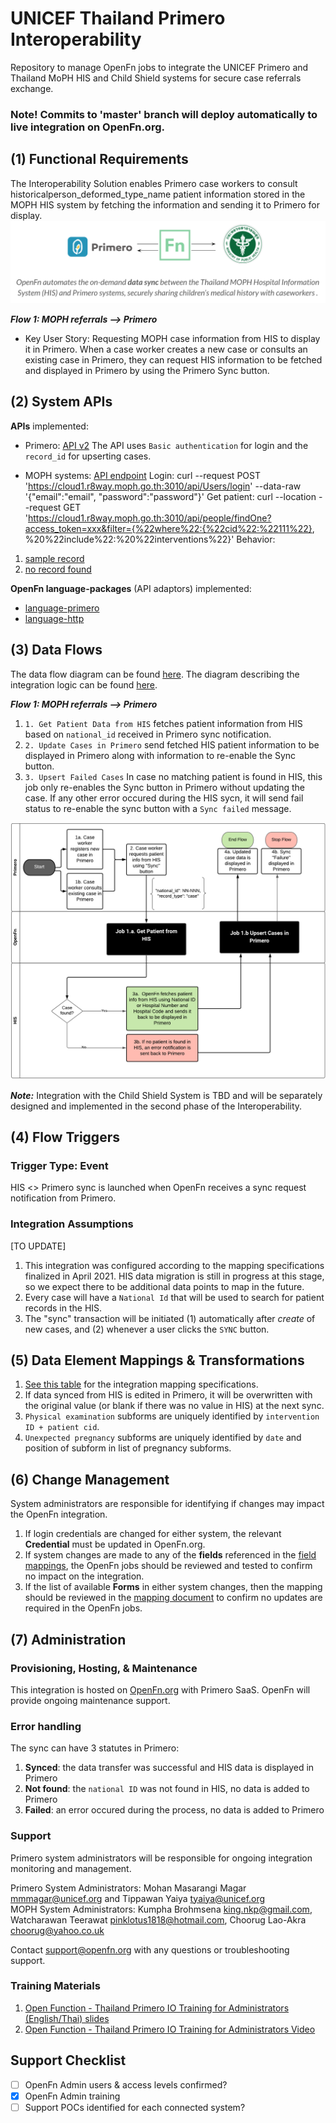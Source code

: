 # UNICEF Thailand Primero Interoperability
Repository to manage OpenFn jobs to integrate the UNICEF Primero and Thailand MoPH HIS and Child Shield systems for secure case referrals exchange.

### Note! Commits to 'master' branch will deploy automatically to live integration on OpenFn.org. 

## (1) Functional Requirements
The Interoperability Solution enables Primero case workers to consult historicalperson_deformed_type_name patient information stored in the MOPH HIS system by fetching the information and sending it to Primero for display.
![Solution](./solution-overview.png)

_**Flow 1: MOPH referrals --> Primero**_
* Key User Story: Requesting MOPH case information from HIS to display it in Primero. When a case worker creates a new case or consults an existing case in Primero, they can request HIS information to be fetched and displayed in Primero by using the Primero Sync button.

## (2) System APIs
**APIs** implemented:
* Primero: [API v2](https://github.com/primeroIMS/primero/blob/development_v2/app/controllers/api/README.md)
The API uses `Basic authentication` for login and the `record_id` for upserting cases.

* MOPH systems: [API endpoint](https://cloud1.r8way.moph.go.th:3010/api)
Login: curl --request POST 'https://cloud1.r8way.moph.go.th:3010/api/Users/login' --data-raw '{"email":"email", "password":"password"}'
Get patient: curl --location --request GET 'https://cloud1.r8way.moph.go.th:3010/api/people/findOne?access_token=xxx&filter={%22where%22:{%22cid%22:%22111%22}, %20%22include%22:%20%22interventions%22}'
Behavior: 
1. [sample record](https://github.com/OpenFn/primero-thailand/blob/master/sampleData/state_HISpersonEndpoint14April.json)
2. [no record found](https://github.com/OpenFn/primero-thailand/blob/master/sampleData/state_HISpersonEndpointNotFound.json)

**OpenFn language-packages** (API adaptors) implemented: 
* [language-primero](https://github.com/OpenFn/language-primero)
* [language-http](https://github.com/OpenFn/language-http)

## (3) Data Flows
The data flow diagram can be found [here](https://lucid.app/lucidchart/invitations/accept/inv_9f5bf24a-7c45-40b0-8718-42913469fa4b). The diagram describing the integration logic can be found [here](https://lucid.app/lucidchart/fa23aa85-eee5-4172-b735-1b25cac8fbf5/edit?page=d.QBHCVmT4rm#).

_**Flow 1: MOPH referrals --> Primero**_
1. `1. Get Patient Data from HIS` fetches patient information from HIS based on `national_id` received in Primero sync notification.
2. `2. Update Cases in Primero` send fetched HIS patient information to be displayed in Primero along with information to re-enable the Sync button.
3. `3. Upsert Failed Cases` In case no matching patient is found in HIS, this job only re-enables the Sync button in Primero without updating the case. If any other error occured during the HIS sycn, it will send fail status to re-enable the sync button with a `Sync failed` message.

![Integration Flow](./primero-his-integration-flow-phase1.png)

_**Note:**_ Integration with the Child Shield System is TBD and will be separately designed and implemented in the second phase of the Interoperability.

## (4) Flow Triggers
### Trigger Type: Event

HIS <> Primero sync is launched when OpenFn receives a sync request notification from Primero.

### Integration Assumptions 
[TO UPDATE]
1. This integration was configured according to the mapping specifications finalized in April 2021. HIS data migration is still in progress at this stage, so we expect there to be additional data points to map in the future. 
2. Every case will have a `National Id` that will be used to search for patient records in the HIS. 
3. The "sync" transaction will be initiated (1) automatically after _create_ of new cases, and (2) whenever a user clicks the `SYNC` button. 
<!--1. **Data Sharing**: ... 
2. **Unique Identifiers**: `national_id` for identifying patients in HIS, `record_id` for identifying Primero cases.
3. **Services**: ...
4. **Primero Case Owner Assignment**: ... -->

## (5) Data Element Mappings & Transformations
1. [See this table](https://docs.google.com/spreadsheets/d/1f1fT3qmM4mKT98AaJ0ArlgONQRC-W9ghoa-j4BswwbM/edit?usp=sharing) for the integration mapping specifications. 
2. If data synced from HIS is edited in Primero, it will be overwritten with the original value (or blank if there was no value in HIS) at the next sync.
3. `Physical examination` subforms are uniquely identified by `intervention ID + patient cid`.
4. `Unexpected pregnancy` subforms are uniquely identified by `date` and position of subform in list of pregnancy subforms.

## (6) Change Management
System administrators are responsible for identifying if changes may impact the OpenFn integration. 
1. If login credentials are changed for either system, the relevant **Credential** must be updated in OpenFn.org. 
2. If system changes are made to any of the **fields** referenced in the [field mappings](https://docs.google.com/spreadsheets/d/1f1fT3qmM4mKT98AaJ0ArlgONQRC-W9ghoa-j4BswwbM/edit?usp=sharing), the OpenFn jobs should be reviewed and tested to confirm no impact on the integration. 
3. If the list of available  **Forms** in either system changes, then the mapping should be reviewed in the [mapping document](https://docs.google.com/spreadsheets/d/1f1fT3qmM4mKT98AaJ0ArlgONQRC-W9ghoa-j4BswwbM/edit?usp=sharing) to confirm no updates are required in the OpenFn jobs.

## (7) Administration
### Provisioning, Hosting, & Maintenance
This integration is hosted on [OpenFn.org](https://openfn.org/projects) with Primero SaaS. OpenFn will provide ongoing maintenance support. 

### Error handling
The sync can have 3 statutes in Primero:
1. **Synced**: the data transfer was successful and HIS data is displayed in Primero
2. **Not found**: the `national ID` was not found in HIS, no data is added to Primero
3. **Failed**: an error occured during the process, no data is added to Primero

### Support 
Primero system administrators will be responsible for ongoing integration monitoring and management.  

Primero System Administrators: Mohan Masarangi Magar <mmmagar@unicef.org> and Tippawan Yaiya <tyaiya@unicef.org>  
MOPH System Administrators: Kumpha Brohmsena <king.nkp@gmail.com>, Watcharawan Teerawat <pinklotus1818@hotmail.com>, Choorug Lao-Akra <choorug@yahoo.co.uk>

Contact support@openfn.org with any questions or troubleshooting support. 

### Training Materials
1. [Open Function - Thailand Primero IO Training for Administrators (English/Thai) slides](https://docs.google.com/presentation/d/1-_TdK61T_BDaWtwv3EWnFvfka6kc1mgK/edit#slide=id.p1)
2. [Open Function - Thailand Primero IO Training for Administrators Video](https://drive.google.com/file/d/1ESGnWMC77IbWog9rRKwTw4qalu0kwiCq/view?usp=sharing)


## Support Checklist
- [ ] OpenFn Admin users & access levels confirmed? 
- [x] OpenFn Admin training
- [ ] Support POCs identified for each connected system? 
